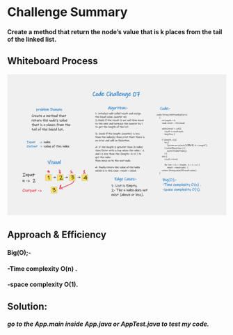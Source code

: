 # Challenge Summary
<!-- Description of the challenge -->
#### Create a method that return the node’s value that is k places from the tail of the linked list.

## Whiteboard Process
<!-- Embedded whiteboard image -->
![class07](./CodeChallenge07.png)

## Approach & Efficiency
<!-- What approach did you take? Why? What is the Big O space/time for this approach? -->
#### Big(O);-
#### -Time complexity O(n) .
#### -space complexity O(1).

## Solution:
##### go to the App.main inside App.java or AppTest.java to test my code.